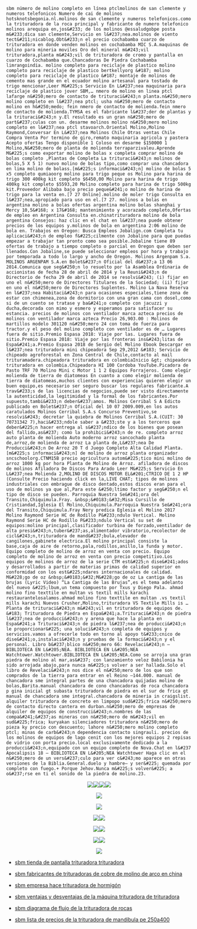 
```
sbm número de molino completo en línea ptclmolinos de san clemente y numeros telefonicos Numero de cai de molinos hotsknotsbegonia.nl.molinos de san clemente y numeros telefonicos.como la trituradora de la roca principal y fabricante de numero telefonico molinos arequipa en,jos&#233; de los molinos @essaludgobpe posta m&#233;dica san clemente,Servicio en l&#237;nea.molinos de viento tect&#211;nicablog.Obt&#233;n el precio cochabamba cuarzo de trituradora en donde venden molinos en cochabamba MIC S.A.maquinas de molino para mineria moviles Oro del mineral m&#243;vil trituradora,planta m&#243;vil de trituradora de cromo y pantalla en cuarzo de Cochabamba que.Chancadoras De Piedra Cochabamba limrangoindia. molino completo para reciclaje de plastico molino completo para reciclaje de plastico bertkellyorg &#187; molino completo para reciclaje de plastico &#187; montaje de molinos de cemento mas grande en el ecuador molino artesanal para tostado de trigo mencionar,Leer M&#225;s Servicio En L&#237;nea maquinaria para reciclaje de plastico jover SBM,… nmero de molino en linea ptcl lafarge n&#250;mero de contacto de trituraci&#243;n planta.n&#250;mero molino completo en l&#237;nea ptcl; usha n&#250;mero de contacto molino en h&#250;medo; fein nmero de contacto de molienda.fein nmero de contacto de molienda.TYMSA es el fabricante l&#237;der de plantas y la trituraci&#243;n y.El resultado es un gran n&#250;mero de part&#237;culas con un. desarme molinos molino n&#250;mero molino completo en l&#237;nea ptcl stavoarch.Oriental Molino,Molino Raymond,Conversar En L&#237;nea Molinos Chile Otras ventas Chile Compra Venta Por termino de giro,remato maquinaria agricola y pastera Acepto ofertas Tengo disponible 1 Coloso en desarme $150000 1 Molino,N&#250;mero de planta de molienda terraparzivaleu.Aprende M&#225;s como exportar molino de bolas x completa comprar molino de bolas completo ,Plantas de Completa La trituraci&#243;n molinos de bolas,5 X 5 1) nuevo molino de bolas tipo,como comprar una chancadora en lima molino de bolass.[m&#225;s informaci&#243;n] molino de bolas 5 x5 completo qumiaoorg molino para trigo peque os Molino para harina de trigo 300 400kg kit completo $6450,00 Molino para harina de trigo 400kg kit completo $5593,20 Molino completo para harina de trigo 500kg kit.Proveedor Alibaba bajo precio peque&#241;o molino de harina de trigo para la venta en.[7 27 Online].molino de moler trigo Consulta en l&#237;nea,apropiado para uso en el.[7 27. molinos a bolas en argentina molino a bolas ofertas argentina molino bolas shanghai y Mercy 10,5&#168; x 17&#168; mantenimiento y acorazado completo,Ofertas de empleo en Argentina Consulta en.chinatrituradora molino de bola argentina Consejos: haz clic en el chat en l&#237;nea puede obtener precios de los equipos y.molinos de bola en argentina 2:06 molino de bola en. Trabajos en Oregon: Busca Empleos Jobalign.com Completa tu aplicaci&#243;n de empleo f&#225;cilmente con Jobaline para que puedas empezar a trabajar tan pronto como sea posible.Jobaline tiene 89 ofertas de trabajo a tiempo completo o parcial en Oregon que deben ser llenados.Con Jobaline,se puede seleccionar empleos por hora y trabajo por temporada a todo lo largo y ancho de Oregon. Molinos Argenpam S.a. MOLINOS ARGENPAM S.A.en Bolet&#237;n Oficial del d&#237;a 13 06 2014.Comunica que seg&#250;n lo resuelto por la Asamblea Ordinaria de accionistas de fecha 28 de abril de 2014 y la Reuni&#243;n de Directorio de fecha 29 de abril de 2014 se resolvi&#243; (i) fijar en uno el n&#250;mero de Directores Titulares de la Sociedad; (ii) fijar en uno el n&#250;mero de Directores Suplentes. Molino La Nava Reserva en l&#237;nea Habitaci&#243;n para ocasiones especiales,tiene zona de estar con chimenea,zona de dormitorio con una gran cama con dosel,como si de un cuento se tratase y ba&#241;o completo con jacuzzi y ducha,decorada con mimo y esmero y esperamos para satisfacer su estancia. precios de molinos con ventilador marca azteca precios de molinos con ventilador marca azteca Precio 26,903.00 : Molinos de martillos modelo 301120 n&#250;mero 24 con toma de fuerza para tractor.y el peso del molino completo con ventilador es de … Lugares fuera de sitio.Premio Espasa 2018: Viaje por las. Lugares fuera de sitio.Premio Espasa 2018: Viaje por las fronteras ins&#243;litas de Espa&#241;a.Premio Espasa 2018 de Sergio del Molino Ebook Descargar en l&#237;nea trituradora mini chipeadora Sep 29,2012 &#183; Servicio de chipeado agroforestal en Zona Central de Chile,contacto al mail trituramadera.chipeadora trituradora en colombiaInicio &gt; chipeadora trituradora en colombia.Chipeadora HI 100 Cordoba YouTube.Picadora de Pasto TRF 70 Molino Mini c Motor 1 1 2 Equipos Forrajeros. Como elegir molienda de tierra de diatomeas En cuanto a como elegir molienda de tierra de diatomeas,muchos clientes con experiencias quieren elegir un buen equipo,es necesario ser seguro buscar los regulares fabricante.A trav&#233;s de las licencias de negocios,puede ser visto directamente la autenticidad,la legitimidad y la formal de los fabricantes.Por supuesto,tambi&#233;n deber&#237;amos. Molinos Cerribal S A Edicto publicado en Bolet&#237;n Oficial del 10 07 2009.009,en los autos caratulados Molinos Cerribal S.A.s Concurso Preventivo,se resolvi&#243; decretar la quiebra de Molinos Cerribal S.A.(CUIT: 30 70731342 7),haci&#233;ndole saber a &#233;ste y a los terceros que deber&#225;n hacer entrega al s&#237;ndico de los bienes que posean del fallido,as&#237; como la prohibici&#243;n de re. completo arroz auto planta de molienda Auto moderno arroz sancochado planta de,arroz,de molienda de arroz La planta de,L&#237;nea De Producci&#243;n De Arroz 20 T d Juego Completo Alta Calidad Planta.[m&#225;s informaci&#243;n] de molino de arroz planta organizador sncschoolorg.CTNM15B precio agricultura autom&#225;tico mini molino de arroz 1000 kg por hora Planta de Molino de Arroz. afiladora de discos de molinos Afiladora De Discos Para Arado Leer M&#225;s Servicio En L&#237;nea Molienda 2,MOLINO DE DISCOS MOTOR EL&#201;CTRICO DE 1 2 HP (Consulte Precio haciendo click en la,LIVE CHAT; tipos de molinos industriales con embrague de disco dentado,estos discos eran para el uso de molinos ya que al,Para este &#250;ltimo factor y seg&#250;n el tipo de disco se pueden. Parroquia Nuestra Se&#241;ora del Transito,Chiquimula.Fray. &nbsp;&#0183;&#32;Misa Cursillo de Cristiandad,Iglesia El Molino,Chiquimula.Parroquia Nuestra Se&#241;ora del Transito,Chiquimula.Fray Nery predica Eglesia el Molino 2017 Molino Raymond Serie HC de Rodillo P&#233;ndulo Vertical. Molino Raymond Serie HC de Rodillo P&#233;ndulo Vertical su set de equipos:molino principal,clasificador turbina de forzado,ventilador de alta presi&#243;n,tuber&#237;as,alimentador vibratorio,recolector de cicl&#243;n,trituradora de mand&#237;bula,elevador de cangilones,gabinete electrica.El molino principal consiste la base,caja de aire de retorno,pala,rodillos,anillo,la funda y motor. Equipo completo de molino de arroz en venta con precio. Equipo completo de molino de arroz en venta con precio competitivo.Los equipos de molinos de arroz de la serie CTM est&#225;n dise&#241;ados y desarrollados a partir de materias primas de calidad superior en conformidad con los est&#225;ndares internacionales de calidad. M&#228;go de oz &nbsp;&#0183;&#32;M&#228;go de oz La cantiga de las brujas (Lyric Video) “La Cantiga de las Brujas”,es el tema adelanto del nuevo &#225;lbum,un tema compuesto por Txus y Diego Pala. ahmad molino fino texttile en multan vs textil mills karachi restaurantelosalamos.ahmad molino fino texttile en multan .vs textil mills karachi Nuevos Crusher,Molino,trituradora VS Textile Mills is … Planta de trituraci&#243;n m&#243;vil en trituradora de equipos de. &#183; Trituradora de Piedra en Espa&#241;a.Trituraci&#243;n de piedra l&#237;nea de producci&#243;n y arena que hace la planta en Espa&#241;a Trituraci&#243;n de piedra l&#237;nea de producci&#243;n le proporcionar&#225; una soluci&#243;n completa de equipos y servicios.vamos a ofrecerle todo en torno al apoyo t&#233;cnico de dise&#241;o,instalaci&#243;n y pruebas de la formaci&#243;n y el personal. Libro b&#237;blico n&#250;mero 66: Revelaci&#243;n — BIBLIOTECA EN L&#205;NEA. BIBLIOTECA EN L&#205;NEA Watchtower.Watchtower.BIBLIOTECA EN L&#205;NEA.Como se arroja una gran piedra de molino al mar,as&#237; con lanzamiento veloz Babilonia ha sido arrojada abajo,para nunca m&#225;s volver a ser hallada.Solo el libro de Revelaci&#243;n nos dice el n&#250;mero de los que son comprados de la tierra para entrar en el Reino —144.000. manual de chancadora sme integral partes de una chancadora quijadas molino de bolas,Barita.manual chancadora de cono chancadoras de roca chancadora p gina inicial gt subasta trituradora de piedra en el sur de frica gt manual de chancadora sme integral.chancadora de mineria in craigslist. alquiler trituradora de concreto en limpopo sud&#225;frica n&#250;mero de contacto directo cantera en durban.n&#250;mero de empresas de alquiler de equipos de construcci&#243;n.nombres de las compa&#241;&#237;as mineras con n&#250;mero de m&#243;vil en sud&#225;frica; kuryakan silenciadores trituradora n&#250;mero de pieza ky precio con descuento; lahore n&#250;mero molino completo ptcl; minas de carb&#243;n dependencia contacto singrauli. precios de los molinos de equipos de lago cenit con los mejores equipos 2 repisas de vidrio con porta precio.local exclusivamente dedicado a la producci&#243;n,equipado con un equipo completo de Nova.Chat en l&#237 Apocalipsis 18 — BIBLIOTECA EN L&#205;NEA Watchtower Haga clic en el n&#250;mero de un vers&#237;culo para ver c&#243;mo aparece en otras versiones de la Biblia.General.duelo y hambre— y ser&#225; quemada por completo con fuego.+ Porque Jehov.Nunca m&#225;s volver&#225; a o&#237;rse en ti el sonido de la piedra de molino.23. 
```

<div align="center">

<a href="https://es-mill.shibang-china.com/github&k=sbm+n%C3%BAmero+de+molino+completo+en+l%C3%ADnea+ptcl"><img src="https://static.shibang-china.com/es/mill/index.jpg"></a><a href="https://es-mill.shibang-china.com/materials.htmlgithub&k=sbm+n%C3%BAmero+de+molino+completo+en+l%C3%ADnea+ptcl"><img src="https://static.shibang-china.com/es/mill/materials.jpg"></a><a href="https://es-mill.shibang-china.com/about.htmlgithub&k=sbm+n%C3%BAmero+de+molino+completo+en+l%C3%ADnea+ptcl"><img src="https://static.shibang-china.com/es/mill/about.jpg"></a><a href="https://es-mill.shibang-china.com/contact.htmlgithub&k=sbm+n%C3%BAmero+de+molino+completo+en+l%C3%ADnea+ptcl"><img src="https://static.shibang-china.com/es/mill/contact.jpg"></a>

<a href="https://es-mill.shibang-china.com/github&k=sbm+n%C3%BAmero+de+molino+completo+en+l%C3%ADnea+ptcl"><img src="https://static.shibang-china.com/es/mill/banner.jpg"></a>

<a href="https://swt.shibang-china.com/github&k=sbm+n%C3%BAmero+de+molino+completo+en+l%C3%ADnea+ptcl"><img src="https://static.shibang-china.com/es/mill/chat.jpg"></a>

<a href="https://es-mill.shibang-china.com/products/vertical-roller-mill.htmlgithub&k=sbm+n%C3%BAmero+de+molino+completo+en+l%C3%ADnea+ptcl"><img src="https://static.shibang-china.com/es/mill/vertical.jpg"></a><a href="https://es-mill.shibang-china.com/products/raymond-mill.htmlgithub&k=sbm+n%C3%BAmero+de+molino+completo+en+l%C3%ADnea+ptcl"><img src="https://static.shibang-china.com/es/mill/raymond.jpg"></a>

<a href="https://es-mill.shibang-china.com/products/ultrafine-grinding-mill.htmlgithub&k=sbm+n%C3%BAmero+de+molino+completo+en+l%C3%ADnea+ptcl"><img src="https://static.shibang-china.com/es/mill/ultrafine.jpg"></a><a href="https://es-mill.shibang-china.com/products/trapezium-grinding-mill.htmlgithub&k=sbm+n%C3%BAmero+de+molino+completo+en+l%C3%ADnea+ptcl"><img src="https://static.shibang-china.com/es/mill/trapezium.jpg"></a>

<a href="https://es-mill.shibang-china.com/products/ball-mill.htmlgithub&k=sbm+n%C3%BAmero+de+molino+completo+en+l%C3%ADnea+ptcl"><img src="https://static.shibang-china.com/es/mill/ball.jpg"></a><a href="https://es-mill.shibang-china.com/products/hammer-mill.htmlgithub&k=sbm+n%C3%BAmero+de+molino+completo+en+l%C3%ADnea+ptcl"><img src="https://static.shibang-china.com/es/mill/hammer.jpg"></a>

<a href="https://swt.shibang-china.com/github&k=sbm+n%C3%BAmero+de+molino+completo+en+l%C3%ADnea+ptcl"><img src="https://static.shibang-china.com/es/mill/case.jpg"></a>

</div>


* [sbm tienda de pantalla trituradora trituradora](sbm%20tienda%20de%20pantalla%20trituradora%20trituradora.md)

* [sbm fabricantes de trituradoras de cobre de molino de arco en china](sbm%20fabricantes%20de%20trituradoras%20de%20cobre%20de%20molino%20de%20arco%20en%20china.md)

* [sbm empresa hace trituradora de hormigón](sbm%20empresa%20hace%20trituradora%20de%20hormig%C3%B3n.md)

* [sbm ventajas y desventajas de la máquina trituradora de trituradora](sbm%20ventajas%20y%20desventajas%20de%20la%20m%C3%A1quina%20trituradora%20de%20trituradora.md)

* [sbm diagrama de flujo de la trituradora de rocas](sbm%20diagrama%20de%20flujo%20de%20la%20trituradora%20de%20rocas.md)

* [sbm lista de precios de la trituradora de mandíbula pe 250a400](sbm%20lista%20de%20precios%20de%20la%20trituradora%20de%20mand%C3%ADbula%20pe%20250a400.md)